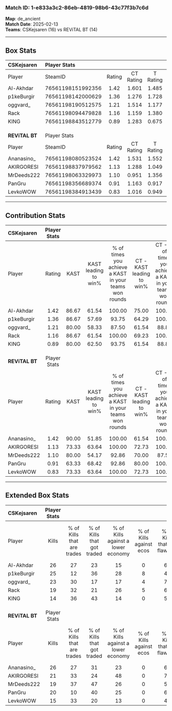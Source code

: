 ### Match ID: 1-e833a3c2-86eb-4819-98b6-43c77f3b7c6d  
**Map**: de_ancient  
**Match Date**: 2025-02-13  
**Teams**: CSKejsaren (16) vs REViTAL BT (14)  

---  

## Box Stats  

| **CSKejsaren** | Player Stats      |        |           |          |       |      |       |         |        |      |     |
| :- | :- | :-: | :-: | :-: | :-: | :-: | :-: | :-: | :-: | :-: | :-: |
| Player         | SteamID           | Rating | CT Rating | T Rating | KAST  | ADR  | Kills | Assists | Deaths | K/D  | HS% |
| Al-Akhdar      | 76561198151992356 |  1.42  |   1.601   |  1.485   | 86.67 | 84.7 |  26   |   12    |   19   | 1.37 | 42  |
| p1keBurgir     | 76561198142000629 |  1.36  |   1.276   |  1.728   | 86.67 | 91.7 |  25   |   12    |   22   | 1.14 | 48  |
| oggvard_       | 76561198190512575 |  1.21  |   1.514   |  1.177   | 80.00 | 74.0 |  23   |    7    |   20   | 1.15 | 65  |
| Rack           | 76561198094479828 |  1.16  |   1.159   |  1.380   | 86.67 | 66.8 |  19   |    8    |   18   | 1.06 | 68  |
| KlNG           | 76561198843512779 |  0.89  |   1.283   |  0.675   | 80.00 | 63.2 |  14   |    9    |   22   | 0.64 | 28  |
|                |                   |        |           |          |       |      |       |         |        |      |     |
|                |                   |        |           |          |       |      |       |         |        |      |     |
|                |                   |        |           |          |       |      |       |         |        |      |     |
| **REViTAL BT** | Player Stats      |        |           |          |       |      |       |         |        |      |     |
| Player         | SteamID           | Rating | CT Rating | T Rating | KAST  | ADR  | Kills | Assists | Deaths | K/D  | HS% |
| Ananasino_     | 76561198080523524 |  1.42  |   1.531   |  1.552   | 90.00 | 96.3 |  26   |    4    |   21   | 1.24 | 46  |
| AKIRGORESI     | 76561198837979562 |  1.13  |   1.288   |  1.049   | 73.33 | 82.6 |  21   |   12    |   21   | 1.00 | 52  |
| MrDeeds222     | 76561198063329973 |  1.10  |   0.951   |  1.356   | 80.00 | 70.8 |  19   |    5    |   19   | 1.00 | 36  |
| PanGru         | 76561198356689374 |  0.91  |   1.163   |  0.917   | 63.33 | 62.5 |  20   |    7    |   23   | 0.87 | 45  |
| LevkoWOW       | 76561198384913439 |  0.83  |   1.016   |  0.949   | 73.33 | 59.1 |  15   |    7    |   23   | 0.65 | 53  |
---  

## Contribution Stats  

| **CSKejsaren** | Player Stats |       |                      |                                                        |                           |                                                             |                          |                                                            |
| :- | :-: | :-: | :-: | :-: | :-: | :-: | :-: | :-: |
| Player         |    Rating    | KAST  | KAST leading to win% | % of times you achieve a KAST in your teams won rounds | CT - KAST leading to win% | CT - % of times you achieve a KAST in your teams won rounds | T - KAST leading to win% | T - % of times you achieve a KAST in your teams won rounds |
| Al-Akhdar      |     1.42     | 86.67 |        61.54         |                         100.00                         |           75.00           |                           100.00                            |          50.00           |                           100.00                           |
| p1keBurgir     |     1.36     | 86.67 |        57.69         |                         93.75                          |           64.29           |                           100.00                            |          50.00           |                           85.71                            |
| oggvard_       |     1.21     | 80.00 |        58.33         |                         87.50                          |           61.54           |                            88.89                            |          54.55           |                           85.71                            |
| Rack           |     1.16     | 86.67 |        61.54         |                         100.00                         |           69.23           |                           100.00                            |          53.85           |                           100.00                           |
| KlNG           |     0.89     | 80.00 |        62.50         |                         93.75                          |           61.54           |                            88.89                            |          63.64           |                           100.00                           |
|                |              |       |                      |                                                        |                           |                                                             |                          |                                                            |
|                |              |       |                      |                                                        |                           |                                                             |                          |                                                            |
|                |              |       |                      |                                                        |                           |                                                             |                          |                                                            |
| **REViTAL BT** | Player Stats |       |                      |                                                        |                           |                                                             |                          |                                                            |
| Player         |    Rating    | KAST  | KAST leading to win% | % of times you achieve a KAST in your teams won rounds | CT - KAST leading to win% | CT - % of times you achieve a KAST in your teams won rounds | T - KAST leading to win% | T - % of times you achieve a KAST in your teams won rounds |
| Ananasino_     |     1.42     | 90.00 |        51.85         |                         100.00                         |           61.54           |                           100.00                            |          42.86           |                           100.00                           |
| AKIRGORESI     |     1.13     | 73.33 |        63.64         |                         100.00                         |           72.73           |                           100.00                            |          54.55           |                           100.00                           |
| MrDeeds222     |     1.10     | 80.00 |        54.17         |                         92.86                          |           70.00           |                            87.50                            |          42.86           |                           100.00                           |
| PanGru         |     0.91     | 63.33 |        68.42         |                         92.86                          |           80.00           |                           100.00                            |          55.56           |                           83.33                            |
| LevkoWOW       |     0.83     | 73.33 |        63.64         |                         100.00                         |           72.73           |                           100.00                            |          54.55           |                           100.00                           |
---  

## Extended Box Stats  

| **CSKejsaren** | Player Stats |                            |                            |                                    |                         |                              |                                 |        |                             |                                     |                          |                               |                            |
| :- | :-: | :-: | :-: | :-: | :-: | :-: | :-: | :-: | :-: | :-: | :-: | :-: | :-: |
| Player         |    Kills     | % of Kills that are trades | % of Kills that got traded | % of Kills against a lower economy | % of Kills against ecos | % of Kills that are flawless | % of Kills that are close duels | Deaths | % of Deaths that get traded | % of Deaths against a lower economy | % of Deaths against ecos | % of Deaths that are flawless | % of Deaths that are close |
| Al-Akhdar      |      26      |             27             |             23             |                 15                 |            0            |              69              |                4                |   19   |             37              |                 16                  |            0             |              58               |             0              |
| p1keBurgir     |      25      |             12             |             36             |                 28                 |            8            |              44              |                8                |   22   |             36              |                 18                  |            5             |              59               |             5              |
| oggvard_       |      23      |             30             |             17             |                 17                 |            4            |              70              |                9                |   20   |             35              |                 15                  |            0             |              60               |             15             |
| Rack           |      19      |             32             |             21             |                 26                 |            5            |              63              |                0                |   18   |             33              |                 22                  |            0             |              78               |             0              |
| KlNG           |      14      |             36             |             43             |                 14                 |            0            |              50              |                0                |   22   |             23              |                 18                  |            0             |              45               |             9              |
|                |              |                            |                            |                                    |                         |                              |                                 |        |                             |                                     |                          |                               |                            |
|                |              |                            |                            |                                    |                         |                              |                                 |        |                             |                                     |                          |                               |                            |
|                |              |                            |                            |                                    |                         |                              |                                 |        |                             |                                     |                          |                               |                            |
| **REViTAL BT** | Player Stats |                            |                            |                                    |                         |                              |                                 |        |                             |                                     |                          |                               |                            |
| Player         |    Kills     | % of Kills that are trades | % of Kills that got traded | % of Kills against a lower economy | % of Kills against ecos | % of Kills that are flawless | % of Kills that are close duels | Deaths | % of Deaths that get traded | % of Deaths against a lower economy | % of Deaths against ecos | % of Deaths that are flawless | % of Deaths that are close |
| Ananasino_     |      26      |             27             |             31             |                 23                 |            0            |              65              |                0                |   21   |             38              |                 29                  |            0             |              62               |             10             |
| AKIRGORESI     |      21      |             33             |             24             |                 48                 |            0            |              71              |               10                |   21   |             14              |                 14                  |            0             |              67               |             5              |
| MrDeeds222     |      19      |             37             |             47             |                 26                 |            0            |              53              |                5                |   19   |             16              |                 21                  |            0             |              58               |             0              |
| PanGru         |      20      |             10             |             40             |                 25                 |            0            |              60              |                0                |   23   |             30              |                 17                  |            0             |              61               |             9              |
| LevkoWOW       |      15      |             33             |             20             |                 13                 |            0            |              40              |               20                |   23   |             35              |                 22                  |            0             |              61               |             0              |
